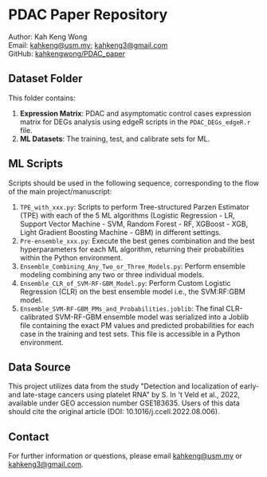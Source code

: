 # PDAC Paper Repository
Author: Kah Keng Wong  
Email: [kahkeng@usm.my](mailto:kahkeng@usm.my); [kahkeng3@gmail.com](mailto:kahkeng3@gmail.com)  
GitHub: [kahkengwong/PDAC_paper](https://github.com/kahkengwong/PDAC_paper)

## Dataset Folder
This folder contains:
1. **Expression Matrix**: PDAC and asymptomatic control cases expression matrix for DEGs analysis using edgeR scripts in the `PDAC_DEGs_edgeR.r` file.
2. **ML Datasets**: The training, test, and calibrate sets for ML.

## ML Scripts
Scripts should be used in the following sequence, corresponding to the flow of the main project/manuscript:
1. `TPE_with_xxx.py`: Scripts to perform Tree-structured Parzen Estimator (TPE) with each of the 5 ML algorithms (Logistic Regression - LR, Support Vector Machine - SVM, Random Forest - RF, XGBoost - XGB, Light Gradient Boosting Machine - GBM) in different settings.
2. `Pre-ensemble_xxx.py`: Execute the best genes combination and the best hyperparameters for each ML algorithm, returning their probabilities within the Python environment.
3. `Ensemble_Combining_Any_Two_or_Three_Models.py`: Perform ensemble modeling combining any two or three individual models.
4. `Ensemble_CLR_of_SVM-RF-GBM_Model.py`: Perform Custom Logistic Regression (CLR) on the best ensemble model i.e., the SVM:RF:GBM model.
5. `Ensemble_SVM-RF-GBM_PMs_and_Probabilities.joblib`: The final CLR-calibrated SVM-RF-GBM ensemble model was serialized into a Joblib file containing the exact PM values and predicted probabilities for each case in the training and test sets. This file is accessible in a Python environment.

## Data Source
This project utilizes data from the study "Detection and localization of early- and late-stage cancers using platelet RNA" by S. In 't Veld et al., 2022, available under GEO accession number GSE183635. Users of this data should cite the original article (DOI: 10.1016/j.ccell.2022.08.006).

## Contact
For further information or questions, please email [kahkeng@usm.my](mailto:kahkeng@usm.my) or [kahkeng3@gmail.com](mailto:kahkeng3@gmail.com).

